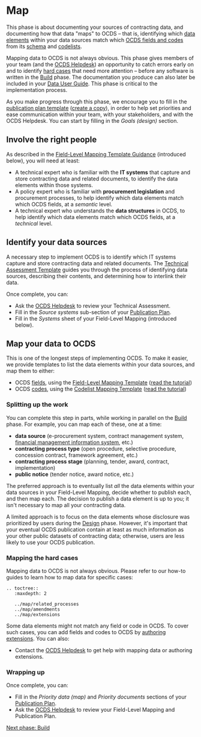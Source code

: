 # Map

This phase is about documenting your sources of contracting data, and documenting how that data "maps" to OCDS – that is, identifying which [data elements](https://en.wikipedia.org/wiki/Data_element) within your data sources match which [OCDS fields and codes](../../schema/index) from its [schema](../../schema/reference) and [codelists](../../schema/codelists).

Mapping data to OCDS is not always obvious. This phase gives members of your team (and the [OCDS Helpdesk](../../support/index)) an opportunity to catch errors early on and to identify [hard cases](#mapping-the-hard-cases) that need more attention – before any software is written in the [Build](build) phase. The documentation you produce can also later be included in your [Data User Guide](publish). This phase is critical to the implementation process.

As you make progress through this phase, we encourage you to fill in the [publication plan template](https://docs.google.com/document/d/1Cz8nDDfAZ18qdzkl2vsSvdSyiXN11JRe8W5efjh8pEs/edit) ([create a copy](https://www.open-contracting.org/resources/ocds-publication-plan-template/)), in order to help set priorities and ease communication within your team, with your stakeholders, and with the OCDS Helpdesk. You can start by filling in the *Goals (design)* section.

## Involve the right people

As described in the [Field-Level Mapping Template Guidance](https://www.open-contracting.org/resources/ocds-1-1-mapping-template-guidance/) (introduced below), you will need at least:

* A technical expert who is familiar with the **IT systems** that capture and store contracting data and related documents, to identify the data elements within those systems.
* A policy expert who is familiar with **procurement legislation** and procurement processes, to help identify which data elements match which OCDS fields, at a *semantic* level.
* A technical expert who understands the **data structures** in OCDS, to help identify which data elements match which OCDS fields, at a *technical* level.

## Identify your data sources

A necessary step to implement OCDS is to identify which IT systems capture and store contracting data and related documents. The [Technical Assessment Template](https://www.open-contracting.org/resources/ocds-technical-assessment-template/) guides you through the process of identifying data sources, describing their contents, and determining how to interlink their data.

Once complete, you can:

* Ask the [OCDS Helpdesk](../../support/index) to review your Technical Assessment.
* Fill in the *Source systems* sub-section of your [Publication Plan](https://www.open-contracting.org/resources/ocds-publication-plan-template/).
* Fill in the *Systems* sheet of your Field-Level Mapping (introduced below).

## Map your data to OCDS

This is one of the longest steps of implementing OCDS. To make it easier, we provide templates to list the data elements within your data sources, and map them to either:

* OCDS [fields](../../schema/reference), using the [Field-Level Mapping Template](https://www.open-contracting.org/resources/ocds-field-level-mapping-template/) ([read the tutorial](https://www.open-contracting.org/resources/ocds-1-1-mapping-template-guidance/))
* OCDS [codes](../../schema/codelists), using the [Codelist Mapping Template](https://www.open-contracting.org/resources/ocds-1-1-codelist-mapping-template/) ([read the tutorial](https://www.open-contracting.org/resources/ocds-1-1-codelist-mapping-template-guidance/))

### Splitting up the work

You can complete this step in parts, while working in parallel on the [Build](build) phase. For example, you can map each of these, one at a time:

* **data source** (e-procurement system, contract management system, [financial management information system](https://www.worldbank.org/en/topic/governance/brief/financial-management-information-systems-fmis), etc.)
* **contracting process type** (open procedure, selective procedure, concession contract, framework agreement, etc.)
* **contracting process stage** (planning, tender, award, contract, implementation)
* **public notice** (tender notice, award notice, etc.)

The preferred approach is to eventually list *all* the data elements within your data sources in your Field-Level Mapping, decide whether to publish each, and then map each. The decision to publish a data element is up to you; it isn't necessary to map all your contracting data.

A limited approach is to focus on the data elements whose disclosure was prioritized by users during the [Design](design) phase. However, it's important that your eventual OCDS publication contain at least as much information as your other public datasets of contracting data; otherwise, users are less likely to use your OCDS publication.

### Mapping the hard cases

Mapping data to OCDS is not always obvious. Please refer to our how-to guides to learn how to map data for specific cases:

```eval_rst
.. toctree::
   :maxdepth: 2

   ../map/related_processes
   ../map/amendments
   ../map/extensions
```

Some data elements might not match any field or code in OCDS. To cover such cases, you can add fields and codes to OCDS by [authoring extensions](../map/extensions). You can also:

* Contact the [OCDS Helpdesk](../../support/index) to get help with mapping data or authoring extensions.

### Wrapping up

Once complete, you can:

* Fill in the *Priority data (map)* and *Priority documents* sections of your [Publication Plan](https://www.open-contracting.org/resources/ocds-publication-plan-template/).
* Ask the [OCDS Helpdesk](../../support/index) to review your Field-Level Mapping and Publication Plan.

[Next phase: Build](build)
